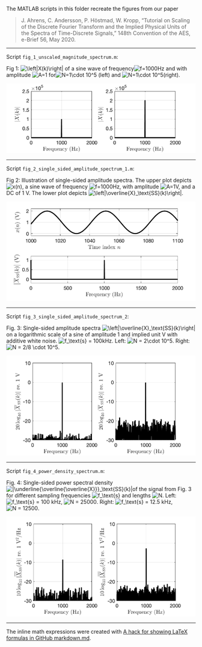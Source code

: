 The MATLAB scripts in this folder recreate the figures from our paper 

> J. Ahrens, C. Andersson, P. Höstmad, W. Kropp, “Tutorial on Scaling of the Discrete Fourier Transform and the Implied Physical Units of the Spectra of Time-Discrete Signals,” 148th Convention of the AES, e-Brief 56, May 2020.

---

Script `fig_1_unscaled_magnitude_spectrum.m`:

Fig 1: ![\left|X(k)\right|](https://render.githubusercontent.com/render/math?math=%5Cleft%7CX(k)%5Cright%7C) of a sine wave of frequency![f=1000](https://render.githubusercontent.com/render/math?math=f%3D1000)Hz and with amplitude ![A=1](https://render.githubusercontent.com/render/math?math=A%3D1) for![N=1\cdot 10^5](https://render.githubusercontent.com/render/math?math=N%3D1%5Ccdot%2010%5E5) (left) and ![N=1\cdot 10^5](https://render.githubusercontent.com/render/math?math=N%3D2%5Ccdot%2010%5E5)(right).

![fig_1](fig_1.png "fig_1")

---

Script `fig_2_single_sided_amplitude_spectrum_1.m`:

Fig 2: Illustration of single-sided amplitude spectra. The upper plot depicts ![x(n)](https://render.githubusercontent.com/render/math?math=x(n)), a sine wave of frequency ![f=1000](https://render.githubusercontent.com/render/math?math=f%3D1000)Hz, with amplitude ![A=1](https://render.githubusercontent.com/render/math?math=A%3D1)V, and a DC of 1 V. The lower plot depicts ![\left|\overline{X}_\text{SS}(k)\right|](https://render.githubusercontent.com/render/math?math=%5Cleft%7C%5Coverline%7BX%7D_%5Ctext%7BSS%7D(k)%5Cright%7C).

![fig_2](fig_2.png "fig_2")

---

Script `fig_3_single_sided_amplitude_spectrum_2`:

Fig. 3: Single-sided amplitude spectra ![\left|\overline{X}_\text{SS}(k)\right|](https://render.githubusercontent.com/render/math?math=%5Cleft%7C%5Coverline%7BX%7D_%5Ctext%7BSS%7D(k)%5Cright%7C) on a logarithmic scale of a sine of amplitude 1 and implied unit V with additive white noise. ![f_\text{s} = 100](https://render.githubusercontent.com/render/math?math=f_%5Ctext%7Bs%7D%20%3D%20100)kHz. Left: ![N = 2\cdot 10^5](https://render.githubusercontent.com/render/math?math=N%20%3D%202%5Ccdot%2010%5E5). Right: ![N = 2/8 \cdot 10^5](https://render.githubusercontent.com/render/math?math=N%20%3D%202%2F8%20%5Ccdot%2010%5E5).

![fig_3](fig_3.png "fig_3")

---

Script `fig_4_power_density_spectrum.m`:

Fig. 4: Single-sided power spectral density ![|\underline{\overline{\overline{X}}}_\text{SS}(k)|](https://render.githubusercontent.com/render/math?math=%7C%5Cunderline%7B%5Coverline%7B%5Coverline%7BX%7D%7D%7D_%5Ctext%7BSS%7D(k)%7C)of the signal from Fig. 3 for different sampling frequencies ![f_\text{s}](https://render.githubusercontent.com/render/math?math=f_%5Ctext%7Bs%7D) and lengths ![N](https://render.githubusercontent.com/render/math?math=N). Left: ![f_\text{s} = 100](https://render.githubusercontent.com/render/math?math=f_%5Ctext%7Bs%7D%20%3D%20100) kHz, ![N = 25000](https://render.githubusercontent.com/render/math?math=N%20%3D%2025000). Right: ![f_\text{s} = 12.5](https://render.githubusercontent.com/render/math?math=f_%5Ctext%7Bs%7D%20%3D%2012.5) kHz, ![N = 12500](https://render.githubusercontent.com/render/math?math=N%20%3D%2012500).

![fig_4](fig_4.png "fig_4")

---

The inline math expressions were created with [A hack for showing LaTeX formulas in GitHub markdown.md](https://gist.github.com/a-rodin/fef3f543412d6e1ec5b6cf55bf197d7b). 